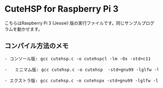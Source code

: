 # CuteHSP for Raspberry Pi 3

こちらはRaspberry Pi 3 (Jessie) 版の実行ファイルです。同じサンプルプログラムを動かせます。

## コンパイル方法のメモ
<pre>
- コンソール版: gcc cutehsp.c -o cutehspcl -lm -Os -std=c11

-   ミニマム版: gcc cutehsp.c -o cutehsp  -std=gnu99 -lglfw -lrt -lm -lXrandr -lXrender -lXi -lGL -lm -lpthread -ldl -ldrm -lXdamage -lXfixes -lX11-xcb -lxcb-glx -lxcb-dri2 -lXxf86vm -lXext -lX11 -lpthread -lxcb -lXau -lXdmcp          -Os

- エクストラ版: gcc cutehsp.c -o cutehspx -std=gnu99 -lglfw -lrt -lm -lXrandr -lXrender -lXi -lGL -lm -lpthread -ldl -ldrm -lXdamage -lXfixes -lX11-xcb -lxcb-glx -lxcb-dri2 -lXxf86vm -lXext -lX11 -lpthread -lxcb -lXau -lXdmcp -lopenal -Os
</pre>

